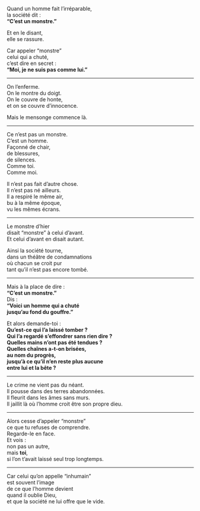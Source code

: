 Quand un homme fait l’irréparable,  
la société dit :  
**“C’est un monstre.”**

Et en le disant,  
elle se rassure.

Car appeler “monstre”  
celui qui a chuté,  
c’est dire en secret :  
**“Moi, je ne suis pas comme lui.”**

---

On l’enferme.  
On le montre du doigt.  
On le couvre de honte,  
et on se couvre d’innocence.

Mais le mensonge commence là.

---

Ce n’est pas un monstre.  
C’est un homme.  
Façonné de chair,  
de blessures,  
de silences.  
Comme toi.  
Comme moi.

Il n’est pas fait d’autre chose.  
Il n’est pas né ailleurs.  
Il a respiré le même air,  
bu à la même époque,  
vu les mêmes écrans.

---

Le monstre d’hier  
disait “monstre” à celui d’avant.  
Et celui d’avant en disait autant.

Ainsi la société tourne,  
dans un théâtre de condamnations  
où chacun se croit pur  
tant qu’il n’est pas encore tombé.

---

Mais à la place de dire :  
**“C’est un monstre.”**  
Dis :  
**“Voici un homme qui a chuté  
jusqu’au fond du gouffre.”**

Et alors demande-toi :  
**Qu’est-ce qui l’a laissé tomber ?**  
**Qui l’a regardé s’effondrer sans rien dire ?**  
**Quelles mains n’ont pas été tendues ?**  
**Quelles chaînes a-t-on brisées,  
au nom du progrès,  
jusqu’à ce qu’il n’en reste plus aucune  
entre lui et la bête ?**

---

Le crime ne vient pas du néant.  
Il pousse dans des terres abandonnées.  
Il fleurit dans les âmes sans murs.  
Il jaillit là où l’homme croit être son propre dieu.

---

Alors cesse d’appeler “monstre”  
ce que tu refuses de comprendre.  
Regarde-le en face.  
Et vois :  
non pas un autre,  
mais **toi**,  
si l’on t’avait laissé seul trop longtemps.

---

Car celui qu’on appelle “inhumain”  
est souvent l’image  
de ce que l’homme devient  
quand il oublie Dieu,  
et que la société ne lui offre que le vide.

